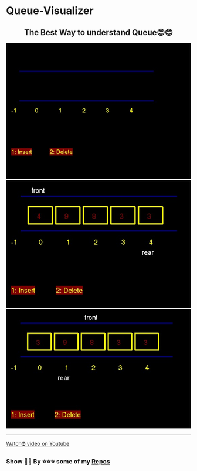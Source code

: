 # Queue-Visualizer
<h2 align="center">The Best Way to understand Queue😊😊</h2>
<img src="https://github.com/UG-SEP/Queue-Visualizer/blob/UG/screenshots/1.jpg" alt="image" title="queue"/>
<img src="https://github.com/UG-SEP/Queue-Visualizer/blob/UG/screenshots/2.jpg" alt="image" title="queue"/>
<img src="https://github.com/UG-SEP/Queue-Visualizer/blob/UG/screenshots/3.jpg" alt="image" title="queue"/>
<hr/>
<a href="https://www.youtube.com/watch?v=gs58dyJdK0Y&t=1s">Watch⌚ video on Youtube</a>

<h3>Show 💖💖 By ⭐⭐⭐ some of my <a href="https://github.com/UG-SEP?tab=repositories">Repos</a></h3>